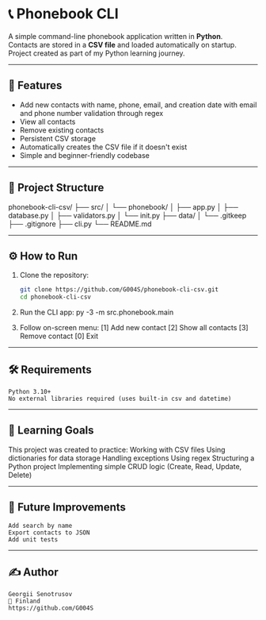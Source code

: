 # 📞 Phonebook CLI

A simple command-line phonebook application written in **Python**.  
Contacts are stored in a **CSV file** and loaded automatically on startup.  
Project created as part of my Python learning journey.

---

## 🚀 Features

- Add new contacts with name, phone, email, and creation date with email and phone number validation through regex
- View all contacts  
- Remove existing contacts  
- Persistent CSV storage  
- Automatically creates the CSV file if it doesn't exist  
- Simple and beginner-friendly codebase

---

## 🧩 Project Structure

phonebook-cli-csv/
├── src/
│ └── phonebook/
│ ├── app.py
│ ├── database.py 
│ ├── validators.py
│ └── init.py
├── data/
│ └── .gitkeep
├── .gitignore
├── cli.py
└── README.md

---

## ⚙️ How to Run

1. Clone the repository:
   ```bash
   git clone https://github.com/G004S/phonebook-cli-csv.git
   cd phonebook-cli-csv

2. Run the CLI app:
    py -3 -m src.phonebook.main

3. Follow on-screen menu:
    [1] Add new contact
    [2] Show all contacts
    [3] Remove contact
    [0] Exit

--- 

## 🛠 Requirements
    Python 3.10+
    No external libraries required (uses built-in csv and datetime)

---

## 🧠 Learning Goals
This project was created to practice:
    Working with CSV files
    Using dictionaries for data storage
    Handling exceptions
    Using regex
    Structuring a Python project
    Implementing simple CRUD logic (Create, Read, Update, Delete)

---

## 📅 Future Improvements
    Add search by name
    Export contacts to JSON
    Add unit tests

---

## ✍️ Author
    Georgii Senotrusov
    📍 Finland
    https://github.com/G004S

